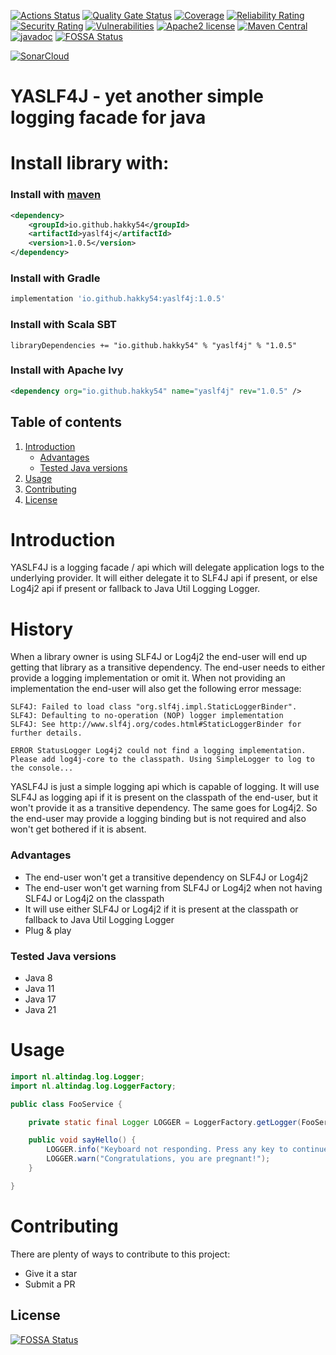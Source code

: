 [![Actions Status](https://github.com/Hakky54/yaslf4j/workflows/Build/badge.svg)](https://github.com/Hakky54/yaslf4j/actions)
[![Quality Gate Status](https://sonarcloud.io/api/project_badges/measure?project=io.github.hakky54%3Ayaslf4j&metric=alert_status)](https://sonarcloud.io/dashboard?id=io.github.hakky54%3Ayaslf4j)
[![Coverage](https://sonarcloud.io/api/project_badges/measure?project=io.github.hakky54%3Ayaslf4j&metric=coverage)](https://sonarcloud.io/dashboard?id=io.github.hakky54%3Ayaslf4j)
[![Reliability Rating](https://sonarcloud.io/api/project_badges/measure?project=io.github.hakky54%3Ayaslf4j&metric=reliability_rating)](https://sonarcloud.io/dashboard?id=io.github.hakky54%3Ayaslf4j)
[![Security Rating](https://sonarcloud.io/api/project_badges/measure?project=io.github.hakky54%3Ayaslf4j&metric=security_rating)](https://sonarcloud.io/dashboard?id=io.github.hakky54%3Ayaslf4j)
[![Vulnerabilities](https://sonarcloud.io/api/project_badges/measure?project=io.github.hakky54%3Ayaslf4j&metric=vulnerabilities)](https://sonarcloud.io/dashboard?id=io.github.hakky54%3Ayaslf4j)
[![Apache2 license](https://img.shields.io/badge/license-Aache2.0-blue.svg)](https://github.com/Hakky54/yaslf4j/blob/master/LICENSE)
[![Maven Central](https://maven-badges.herokuapp.com/maven-central/io.github.hakky54/yaslf4j/badge.svg)](https://mvnrepository.com/artifact/io.github.hakky54/yaslf4j)
[![javadoc](https://javadoc.io/badge2/io.github.hakky54/yaslf4j/javadoc.svg)](https://javadoc.io/doc/io.github.hakky54/yaslf4j)
[![FOSSA Status](https://app.fossa.io/api/projects/git%2Bgithub.com%2FHakky54%2Fyaslf4j.svg?type=shield)](https://app.fossa.io/projects/git%2Bgithub.com%2FHakky54%2Fyaslf4j?ref=badge_shield)

[![SonarCloud](https://sonarcloud.io/images/project_badges/sonarcloud-white.svg)](https://sonarcloud.io/dashboard?id=io.github.hakky54%3Ayaslf4j)

# YASLF4J - yet another simple logging facade for java

# Install library with:
### Install with [maven](https://mvnrepository.com/artifact/io.github.hakky54/yaslf4j)
```xml
<dependency>
    <groupId>io.github.hakky54</groupId>
    <artifactId>yaslf4j</artifactId>
    <version>1.0.5</version>
</dependency>
```
### Install with Gradle
```groovy
implementation 'io.github.hakky54:yaslf4j:1.0.5'
```
### Install with Scala SBT
```
libraryDependencies += "io.github.hakky54" % "yaslf4j" % "1.0.5"
```
### Install with Apache Ivy
```xml
<dependency org="io.github.hakky54" name="yaslf4j" rev="1.0.5" />
```

## Table of contents
1. [Introduction](#introduction)
    - [Advantages](#advantages)
    - [Tested Java versions](#tested-java-versions)
2. [Usage](#usage)
4. [Contributing](#contributing)
5. [License](#license)


# Introduction
YASLF4J is a logging facade / api which will delegate application logs to the underlying provider. It will either delegate it to SLF4J api if present, or else Log4j2 api if present or fallback to Java Util Logging Logger.

# History
When a library owner is using SLF4J or Log4j2 the end-user will end up getting that library as a transitive dependency. The end-user needs to either provide a logging implementation or omit it.
When not providing an implementation the end-user will also get the following error message:
```text
SLF4J: Failed to load class "org.slf4j.impl.StaticLoggerBinder".
SLF4J: Defaulting to no-operation (NOP) logger implementation
SLF4J: See http://www.slf4j.org/codes.html#StaticLoggerBinder for further details.

ERROR StatusLogger Log4j2 could not find a logging implementation. Please add log4j-core to the classpath. Using SimpleLogger to log to the console...
```

YASLF4J is just a simple logging api which is capable of logging. It will use SLF4J as logging api if it is present on the classpath of the end-user, but it won't provide it as a transitive dependency.
The same goes for Log4j2. So the end-user may provide a logging binding but is not required and also won't get bothered if it is absent.

### Advantages
- The end-user won't get a transitive dependency on SLF4J or Log4j2
- The end-user won't get warning from SLF4J or Log4j2 when not having SLF4J or Log4j2 on the classpath  
- It will use either SLF4J or Log4j2 if it is present at the classpath or fallback to Java Util Logging Logger
- Plug & play

### Tested Java versions
- Java 8
- Java 11
- Java 17
- Java 21

# Usage
```java
import nl.altindag.log.Logger;
import nl.altindag.log.LoggerFactory;

public class FooService {

    private static final Logger LOGGER = LoggerFactory.getLogger(FooService.class);

    public void sayHello() {
        LOGGER.info("Keyboard not responding. Press any key to continue...");
        LOGGER.warn("Congratulations, you are pregnant!");
    }

}
```

# Contributing

There are plenty of ways to contribute to this project:

* Give it a star
* Submit a PR

## License
[![FOSSA Status](https://app.fossa.io/api/projects/git%2Bgithub.com%2FHakky54%2Fyaslf4j.svg?type=large)](https://app.fossa.io/projects/git%2Bgithub.com%2FHakky54%2Fyaslf4j?ref=badge_large)

